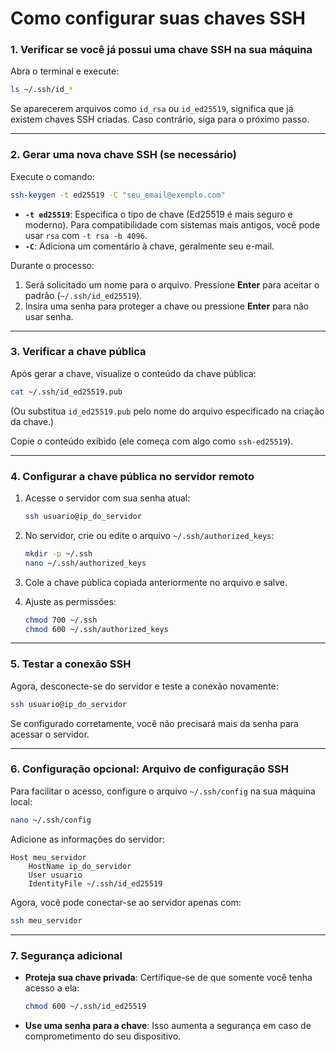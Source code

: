 # Como configurar suas chaves SSH

### **1. Verificar se você já possui uma chave SSH na sua máquina**

Abra o terminal e execute:  

```bash
ls ~/.ssh/id_*
```

Se aparecerem arquivos como `id_rsa` ou `id_ed25519`, significa que já existem chaves SSH criadas. Caso contrário, siga para o próximo passo.

---

### **2. Gerar uma nova chave SSH (se necessário)**  

Execute o comando:  

```bash
ssh-keygen -t ed25519 -C "seu_email@exemplo.com"
```

- **`-t ed25519`**: Especifica o tipo de chave (Ed25519 é mais seguro e moderno). Para compatibilidade com sistemas mais antigos, você pode usar `rsa` com `-t rsa -b 4096`.
- **`-C`**: Adiciona um comentário à chave, geralmente seu e-mail.  

Durante o processo:

1. Será solicitado um nome para o arquivo. Pressione **Enter** para aceitar o padrão (`~/.ssh/id_ed25519`).
2. Insira uma senha para proteger a chave ou pressione **Enter** para não usar senha.

---

### **3. Verificar a chave pública**

Após gerar a chave, visualize o conteúdo da chave pública:  

```bash
cat ~/.ssh/id_ed25519.pub
```

(Ou substitua `id_ed25519.pub` pelo nome do arquivo especificado na criação da chave.)  

Copie o conteúdo exibido (ele começa com algo como `ssh-ed25519`).

---

### **4. Configurar a chave pública no servidor remoto**

1. Acesse o servidor com sua senha atual:  

   ```bash
   ssh usuario@ip_do_servidor
   ```

2. No servidor, crie ou edite o arquivo `~/.ssh/authorized_keys`:  

   ```bash
   mkdir -p ~/.ssh
   nano ~/.ssh/authorized_keys
   ```

3. Cole a chave pública copiada anteriormente no arquivo e salve.

4. Ajuste as permissões:  

   ```bash
   chmod 700 ~/.ssh
   chmod 600 ~/.ssh/authorized_keys
   ```

---

### **5. Testar a conexão SSH**

Agora, desconecte-se do servidor e teste a conexão novamente:  

```bash
ssh usuario@ip_do_servidor
```

Se configurado corretamente, você não precisará mais da senha para acessar o servidor.

---

### **6. Configuração opcional: Arquivo de configuração SSH**

Para facilitar o acesso, configure o arquivo `~/.ssh/config` na sua máquina local:  

```bash
nano ~/.ssh/config
```

Adicione as informações do servidor:  

```
Host meu_servidor
    HostName ip_do_servidor
    User usuario
    IdentityFile ~/.ssh/id_ed25519
```

Agora, você pode conectar-se ao servidor apenas com:  

```bash
ssh meu_servidor
```

---

### **7. Segurança adicional**

- **Proteja sua chave privada**: Certifique-se de que somente você tenha acesso a ela:  

  ```bash
  chmod 600 ~/.ssh/id_ed25519
  ```

- **Use uma senha para a chave**: Isso aumenta a segurança em caso de comprometimento do seu dispositivo.

